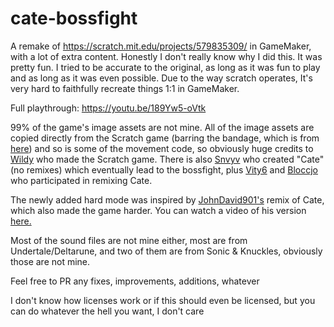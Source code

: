 # cate-bossfight
A remake of https://scratch.mit.edu/projects/579835309/ in GameMaker, with a lot of extra content.
Honestly I don't really know why I did this. It was pretty fun.
I tried to be accurate to the original, as long as it was fun to play and as long as it was even possible.
Due to the way scratch operates, It's very hard to faithfully recreate things 1:1 in GameMaker.

Full playthrough:
https://youtu.be/189Yw5-oVtk

99% of the game's image assets are not mine. 
All of the image assets are copied directly from the Scratch game (barring the bandage, which is from [here](https://clipground.com/images/bandage-clip-art-11.jpg)) 
and so is some of the movement code, so obviously huge credits to 
[Wildy](https://scratch.mit.edu/users/WildyOhok/) who made the Scratch game.
There is also [Snvyv](https://scratch.mit.edu/users/snvyv/) who created "Cate" (no remixes) which eventually lead to the bossfight, 
plus [Vity6](https://scratch.mit.edu/users/vity6/) and [Bloccjo](https://scratch.mit.edu/users/bloccjo/) who participated in remixing Cate.

The newly added hard mode was inspired by [JohnDavid901's](https://scratch.mit.edu/users/JohnDavid901/) remix of Cate, which also made the game harder.
You can watch a video of his version [here.](https://youtu.be/y3w17FL-DGs)

Most of the sound files are not mine either, most are from Undertale/Deltarune, and two of them are from Sonic & Knuckles, obviously those are not mine.


Feel free to PR any fixes, improvements, additions, whatever

I don't know how licenses work or if this should even be licensed, but you can do whatever the hell you want, I don't care

